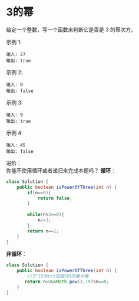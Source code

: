 #  3的幂
给定一个整数，写一个函数来判断它是否是 3 的幂次方。

示例 1:

    输入: 27
    输出: true
示例 2:

    输入: 0
    输出: false
示例 3:

    输入: 9
    输出: true
示例 4:

    输入: 45
    输出: false
进阶：  
    你能不使用循环或者递归来完成本题吗？
**循环**：
```java
class Solution {
    public boolean isPowerOfThree(int n) {
        if(n==0){
            return false;
        }
        
        while(n%3==0){
            n/=3;
        }
        return n==1;
    }
}
```
**非循环**：
```java
class Solution {
    public boolean isPowerOfThree(int n) {
        //3^19为int范围内3的最大幂
       return n>0&&Math.pow(3,19)%n==0;
    }
}
```